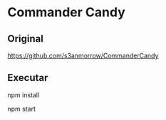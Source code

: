 # Commander Candy

## Original

https://github.com/s3anmorrow/CommanderCandy

## Executar

npm install

npm start


